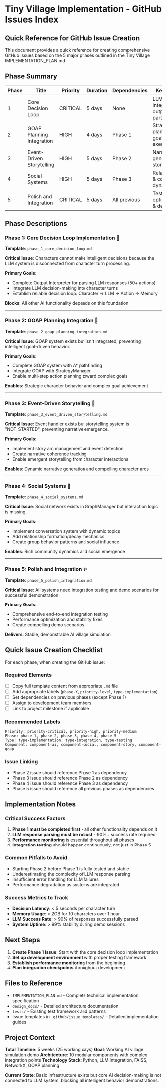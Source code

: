 # Tiny Village Implementation - GitHub Issues Index

## Quick Reference for GitHub Issue Creation

This document provides a quick reference for creating comprehensive GitHub issues based on the 5 major phases outlined in the Tiny Village IMPLEMENTATION_PLAN.md.

## Phase Summary

| Phase | Title | Priority | Duration | Dependencies | Key Focus |
|-------|--------|----------|----------|--------------|-----------|
| 1 | Core Decision Loop | CRITICAL | 5 days | None | LLM integration & output parsing |
| 2 | GOAP Planning Integration | HIGH | 4 days | Phase 1 | Strategic planning & goal execution |
| 3 | Event-Driven Storytelling | HIGH | 5 days | Phase 2 | Narrative generation & story arcs |
| 4 | Social Systems | HIGH | 5 days | Phase 3 | Relationships & community dynamics |
| 5 | Polish and Integration | CRITICAL | 5 days | All previous | Testing, optimization & demo |

## Phase Descriptions

### Phase 1: Core Decision Loop Implementation 🎯
**Template**: `phase_1_core_decision_loop.md`

**Critical Issue**: Characters cannot make intelligent decisions because the LLM system is disconnected from character turn processing.

**Primary Goals**:
- Complete Output Interpreter for parsing LLM responses (50+ actions)
- Integrate LLM decision-making into character turns
- Establish reliable decision loop: Character → LLM → Action → Memory

**Blocks**: All other AI functionality depends on this foundation

---

### Phase 2: GOAP Planning Integration 🧠
**Template**: `phase_2_goap_planning_integration.md`

**Critical Issue**: GOAP system exists but isn't integrated, preventing intelligent goal-driven behavior.

**Primary Goals**:
- Complete GOAP system with A* pathfinding
- Integrate GOAP with StrategyManager
- Enable multi-step action planning toward complex goals

**Enables**: Strategic character behavior and complex goal achievement

---

### Phase 3: Event-Driven Storytelling 📖
**Template**: `phase_3_event_driven_storytelling.md`

**Critical Issue**: Event handler exists but storytelling system is "NOT_STARTED", preventing narrative emergence.

**Primary Goals**:
- Implement story arc management and event detection
- Create narrative coherence tracking
- Enable emergent storytelling from character interactions

**Enables**: Dynamic narrative generation and compelling character arcs

---

### Phase 4: Social Systems 👥
**Template**: `phase_4_social_systems.md`

**Critical Issue**: Social network exists in GraphManager but interaction logic is missing.

**Primary Goals**:
- Implement conversation system with dynamic topics
- Add relationship formation/decay mechanics
- Create group behavior patterns and social influence

**Enables**: Rich community dynamics and social emergence

---

### Phase 5: Polish and Integration ✨
**Template**: `phase_5_polish_integration.md`

**Critical Issue**: All systems need integration testing and demo scenarios for successful demonstration.

**Primary Goals**:
- Comprehensive end-to-end integration testing
- Performance optimization and stability fixes
- Create compelling demo scenarios

**Delivers**: Stable, demonstrable AI village simulation

## Quick Issue Creation Checklist

For each phase, when creating the GitHub issue:

### Required Elements
- [ ] Copy full template content from appropriate `.md` file
- [ ] Add appropriate labels (`phase-X`, `priority-level`, `type-implementation`)
- [ ] Set dependencies on previous phases (except Phase 1)
- [ ] Assign to development team members
- [ ] Link to project milestone if applicable

### Recommended Labels
```
Priority: priority-critical, priority-high, priority-medium
Phase: phase-1, phase-2, phase-3, phase-4, phase-5
Type: type-implementation, type-integration, type-testing
Component: component-ai, component-social, component-story, component-goap
```

### Issue Linking
- Phase 2 issue should reference Phase 1 as dependency
- Phase 3 issue should reference Phase 2 as dependency
- Phase 4 issue should reference Phase 3 as dependency
- Phase 5 issue should reference all previous phases as dependencies

## Implementation Notes

### Critical Success Factors
1. **Phase 1 must be completed first** - all other functionality depends on it
2. **LLM response parsing must be robust** - 90%+ success rate required
3. **Performance monitoring** is essential throughout all phases
4. **Integration testing** should happen continuously, not just in Phase 5

### Common Pitfalls to Avoid
- Starting Phase 2 before Phase 1 is fully tested and stable
- Underestimating the complexity of LLM response parsing
- Insufficient error handling for LLM failures
- Performance degradation as systems are integrated

### Success Metrics to Track
- **Decision Latency**: < 5 seconds per character turn
- **Memory Usage**: < 2GB for 10 characters over 1 hour
- **LLM Success Rate**: > 90% of responses successfully parsed
- **System Uptime**: > 99% stability during demo sessions

## Next Steps

1. **Create Phase 1 Issue**: Start with the core decision loop implementation
2. **Set up development environment** with proper testing framework
3. **Establish performance monitoring** from the beginning
4. **Plan integration checkpoints** throughout development

## Files to Reference

- `IMPLEMENTATION_PLAN.md` - Complete technical implementation specification
- `design_docs/` - Detailed architecture documentation
- `tests/` - Existing test framework and patterns
- Issue templates in `.github/issue_templates/` - Detailed implementation guides

## Project Context

**Total Timeline**: 5 weeks (25 working days)
**Goal**: Working AI village simulation demo
**Architecture**: 10 modular components with complex integration points
**Technology Stack**: Python, LLM integration, FAISS, NetworkX, GOAP planning

**Current State**: Basic infrastructure exists but core AI decision-making is not connected to LLM system, blocking all intelligent behavior demonstrations.
